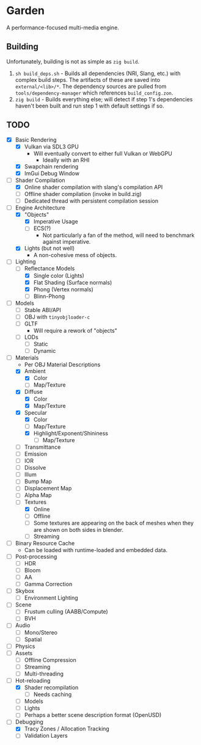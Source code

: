 # Garden

A performance-focused multi-media engine.

## Building

Unfortunately, building is not as simple as `zig build`.

1. `sh build_deps.sh` - Builds all dependencies (NRI, Slang, etc.) with complex build steps. The artifacts of these are
                        saved into `external/<lib>/*`. The dependency sources are pulled from `tools/dependency-manager` 
                        which references `build_config.zon`.
2. `zig build` - Builds everything else; will detect if step 1's dependencies haven't been built and run step 1 with
                 default settings if so.

## TODO

- [x] Basic Rendering
  - [x] Vulkan via SDL3 GPU
    - Will eventually convert to either full Vulkan or WebGPU
      - Ideally with an RHI
  - [x] Swapchain rendering
  - [x] ImGui Debug Window 
- [ ] Shader Compilation
  - [x] Online shader compilation with slang's compilation API
  - [ ] Offline shader compilation (invoke in build.zig)
  - [ ] Dedicated thread with persistent compilation session
- [ ] Engine Architecture
  - [x] "Objects"
    - [x] Imperative Usage
    - [ ] ECS(?)
      - Not particularly a fan of the method, will need to benchmark against imperative. 
  - [x] Lights (but not well)
    - A non-cohesive mess of objects.
- [ ] Lighting
  - [ ] Reflectance Models
    - [x] Single color (Lights)
    - [x] Flat Shading (Surface normals)
    - [x] Phong (Vertex normals)
    - [ ] Blinn-Phong
- [ ] Models
  - [ ] Stable ABI/API
  - [ ] OBJ with `tinyobjloader-c`
  - [ ] GLTF
    - Will require a rework of "objects"
  - [ ] LODs
    - [ ] Static
    - [ ] Dynamic
- [ ] Materials
  - Per OBJ Material Descriptions
  - [x] Ambient
    - [x] Color
    - [ ] Map/Texture
  - [x] Diffuse
    - [x] Color
    - [x] Map/Texture
  - [x] Specular
    - [x] Color
    - [ ] Map/Texture
    - [x] Highlight/Exponent/Shininess
      - [ ] Map/Texture
  - [ ] Transmittance
  - [ ] Emission
  - [ ] IOR
  - [ ] Dissolve
  - [ ] Illum
  - [ ] Bump Map
  - [ ] Displacement Map
  - [ ] Alpha Map
  - [ ] Textures
    - [x] Online
    - [ ] Offline
    - [ ] Some textures are appearing on the back of meshes when they are shown on both sides in blender.
    - [ ] Streaming
- [ ] Binary Resource Cache
  - Can be loaded with runtime-loaded and embedded data.
- [ ] Post-processing
  - [ ] HDR
  - [ ] Bloom
  - [ ] AA
  - [ ] Gamma Correction
- [ ] Skybox
  - [ ] Environment Lighting
- [ ] Scene
  - [ ] Frustum culling (AABB/Compute)
  - [ ] BVH
- [ ] Audio
  - [ ] Mono/Stereo
  - [ ] Spatial
- [ ] Physics
- [ ] Assets
  - [ ] Offline Compression
  - [ ] Streaming
  - [ ] Multi-threading
- [ ] Hot-reloading
  - [x] Shader recompilation
    - [ ] Needs caching
  - [ ] Models
  - [ ] Lights
  - [ ] Perhaps a better scene description format (OpenUSD)
- [ ] Debugging
  - [x] Tracy Zones / Allocation Tracking
  - [ ] Validation Layers